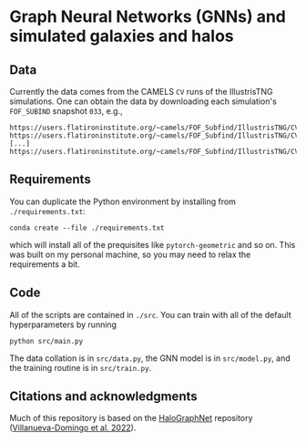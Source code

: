 # Graph Neural Networks (GNNs) and simulated galaxies and halos

## Data

Currently the data comes from the CAMELS `CV` runs of the IllustrisTNG simulations. One can obtain the data by downloading each simulation's `FOF_SUBIND` snapshot `033`, e.g.,

```
https://users.flatironinstitute.org/~camels/FOF_Subfind/IllustrisTNG/CV_0/fof_subhalo_tab_033.hdf5
https://users.flatironinstitute.org/~camels/FOF_Subfind/IllustrisTNG/CV_1/fof_subhalo_tab_033.hdf5
[...]
https://users.flatironinstitute.org/~camels/FOF_Subfind/IllustrisTNG/CV_26/fof_subhalo_tab_033.hdf5
```

## Requirements

You can duplicate the Python environment by installing from `./requirements.txt`:

```
conda create --file ./requirements.txt
```

which will install all of the prequisites like `pytorch-geometric` and so on. This was built on my personal machine, so you may need to relax the requirements a bit.

## Code

All of the scripts are contained in `./src`. You can train with all of the default hyperparameters by running

```
python src/main.py
```

The data collation is in `src/data.py`, the GNN model is in `src/model.py`, and the training routine is in `src/train.py`.

## Citations and acknowledgments

Much of this repository is based on the [HaloGraphNet](https://github.com/PabloVD/HaloGraphNet) repository ([Villanueva-Domingo et al. 2022](https://ui.adsabs.harvard.edu/abs/2022ApJ...935...30V/abstract)).
